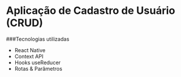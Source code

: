 # Aplicação de Cadastro de Usuário (CRUD)
###Tecnologias utilizadas 
- React Native
- Context API 
- Hooks useReducer
- Rotas & Parâmetros
